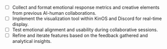 - [ ] Collect and format emotional response metrics and creative elements from previous AI-human collaborations.
- [ ] Implement the visualization tool within KinOS and Discord for real-time display.
- [ ] Test emotional alignment and usability during collaborative sessions.
- [ ] Refine and iterate features based on the feedback gathered and analytical insights.